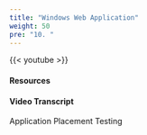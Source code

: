 ```yaml
---
title: "Windows Web Application"
weight: 50
pre: "10. "
---
```


{{< youtube  >}}

#### Resources



#### Video Transcript

Application Placement
Testing
